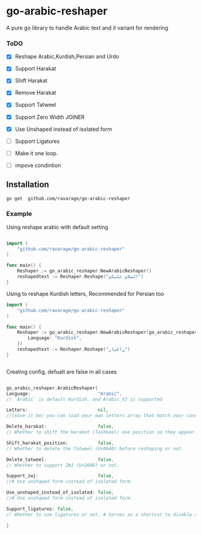 # go-arabic-reshaper

A pure go library to handle Arabic text and it variant for rendering



### ToDO
* [x] Reshape Arabic,Kurdish,Persian and Urdo
* [x] Support Harakat
* [x] Shift Harakat
* [x] Remove Harakat
* [x] Support Tatweel
* [x] Support Zero Width JOINER
* [x] Use Unshaped instead of isolated form
* [ ] Support Ligatures
* [ ] Make it one loop.
* [ ] impove condintion







## Installation
```bash
go get  github.com/ravarage/go-arabic-reshaper
```
### Example

Using reshape arabic with default setting
```go

import (
	"github.com/ravarage/go-arabic-reshaper"
)

func main() {
	Reshaper := go_arabic_reshaper.NewArabicReshaper()
	reshapedtext := Reshaper.Reshape("السلام عليكم")
}

```

Using to reshape Kurdish letters, Recommended for Persian too
```go
import (
	"github.com/ravarage/go-arabic-reshaper"
)

func main() {
	Reshaper := go_arabic_reshaper.NewArabicReshaper(go_arabic_reshaper.ArabicReshaper{
		Language: "Kurdish",
	})
	reshapedtext := Reshaper.Reshape("ڕاڤیار")
}



```

Creating config, defualt are false in all cases
```go

go_arabic_reshaper.ArabicReshaper{
Language:                         "Arabic",
// `Arabic` is default Kurdish, and Arabic_V2 is suppurted

Letters:                          nil,
//leave it be/ you can load your own letters array that match your case type map[rune][4]rune

Delete_harakat:                   false,
// Whether to shift the Harakat (Tashkeel) one position so they appear correctly when string is reversed

Shift_harakat_position:           false,
// Whether to delete the Tatweel (U+0640) before reshaping or not.

Delete_tatweel:                   false,
// Whether to support ZWJ (U+200D) or not.

Support_zwj:                      false,
//# Use unshaped form instead of isolated form.

Use_unshaped_instead_of_isolated: false,
//# Use unshaped form instead of isolated form.

Support_ligatures: false,
// Whether to use ligatures or not. # Serves as a shortcut to disable all ligatures.not impliment yet

}

```

